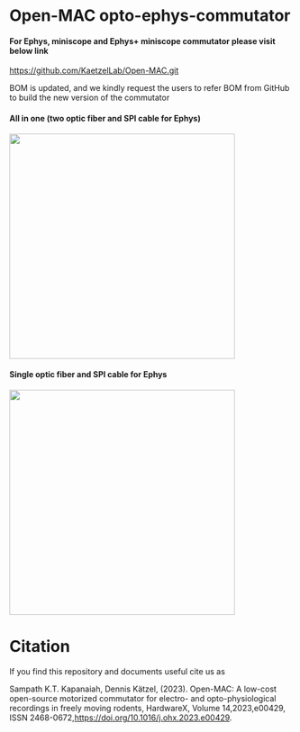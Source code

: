 # Open-MAC opto-ephys-commutator
#### For Ephys, miniscope and Ephys+ miniscope commutator please visit below link
https://github.com/KaetzelLab/Open-MAC.git


BOM is updated, and we kindly request the users to refer BOM from GitHub to build the new version of the commutator

#### All in one (two optic fiber and SPI cable for Ephys)

<p align="Left">    
    <img src="https://github.com/KaetzelLab/Operant-Box-Code/assets/71041273/b2cbc67e-ee9e-4304-86e8-e08148635a80", width="400"/>
</p>



#### Single optic fiber and SPI cable for Ephys

<p align="Left">    
    <img src="https://github.com/KaetzelLab/Operant-Box-Code/assets/71041273/ce716531-088d-4947-a009-0627ccb2fd01", width="400"/>
</p>


# Citation
If you find this repository and documents useful cite us as 

Sampath K.T. Kapanaiah, Dennis Kätzel, (2023). Open-MAC: A low-cost open-source motorized commutator for electro- and opto-physiological recordings in freely moving rodents, HardwareX, Volume 14,2023,e00429, ISSN 2468-0672,https://doi.org/10.1016/j.ohx.2023.e00429.
